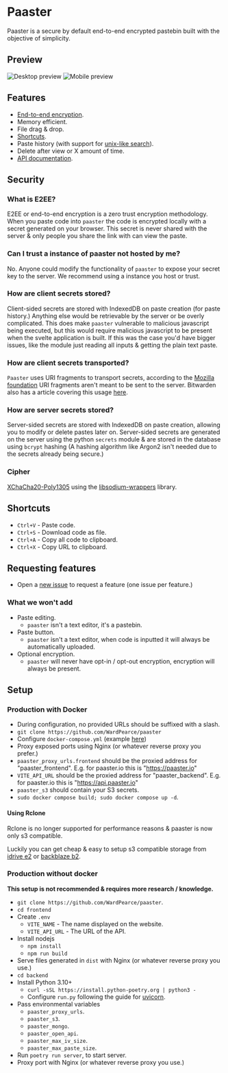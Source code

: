# Paaster

Paaster is a secure by default end-to-end encrypted pastebin built with the objective of simplicity.

## Preview

![Desktop preview](https://files.catbox.moe/5pa9zc.gif)
![Mobile preview](https://i.imgur.com/3lLW9bB.png)

## Features

- [End-to-end encryption](#what-is-e2ee).
- Memory efficient.
- File drag & drop.
- [Shortcuts](#shortcuts).
- Paste history (with support for [unix-like search](https://fusejs.io/examples.html#extended-search)).
- Delete after view or X amount of time.
- [API documentation](https://api.paaster.io/schema).

## Security

### What is E2EE?

E2EE or end-to-end encryption is a zero trust encryption methodology. When you paste code into `paaster` the code is encrypted locally with a secret generated on your browser. This secret is never shared with the server & only people you share the link with can view the paste.

### Can I trust a instance of paaster not hosted by me?

No. Anyone could modify the functionality of `paaster` to expose your secret key to the server. We recommend using a instance you host or trust.

### How are client secrets stored?

Client-sided secrets are stored with IndexedDB on paste creation (for paste history.) Anything else would be retrievable by the server or be overly complicated. This does make `paaster` vulnerable to malicious javascript being executed, but this would require malicious javascript to be present when the svelte application is built. If this was the case you'd have bigger issues, like the module just reading all inputs & getting the plain text paste.

### How are client secrets transported?

`Paaster` uses URI fragments to transport secrets, according to the [Mozilla foundation](https://developer.mozilla.org/en-US/docs/Learn/Common_questions/What_is_a_URL#anchor) URI fragments aren't meant to be sent to the server. Bitwarden also has a article covering this usage [here](https://bitwarden.com/blog/bitwarden-send-how-it-works/).

### How are server secrets stored?

Server-sided secrets are stored with IndexedDB on paste creation, allowing you to modify or delete pastes later on. Server-sided secrets are generated on the server using the python `secrets` module & are stored in the database using `bcrypt` hashing (A hashing algorithm like Argon2 isn't needed due to the secrets already being secure.)

### Cipher

[XChaCha20-Poly1305](https://libsodium.gitbook.io/doc/secret-key_cryptography/aead/chacha20-poly1305/xchacha20-poly1305_construction) using the [libsodium-wrappers](https://www.npmjs.com/package/libsodium-wrappers) library.

## Shortcuts

- `Ctrl+V` - Paste code.
- `Ctrl+S` - Download code as file.
- `Ctrl+A` - Copy all code to clipboard.
- `Ctrl+X` - Copy URL to clipboard.

## Requesting features

- Open a [new issue](https://github.com/WardPearce/paaster/issues/new) to request a feature (one issue per feature.)

### What we won't add

- Paste editing.
  - `paaster` isn't a text editor, it's a pastebin.
- Paste button.
  - `paaster` isn't a text editor, when code is inputted it will always be automatically uploaded.
- Optional encryption.
  - `paaster` will never have opt-in / opt-out encryption, encryption will always be present.

## Setup

### Production with Docker

- During configuration, no provided URLs should be suffixed with a slash.
- `git clone https://github.com/WardPearce/paaster`
- Configure `docker-compose.yml` (example [here](./docker-compose.yml))
- Proxy exposed ports using Nginx (or whatever reverse proxy you prefer.)
- `paaster_proxy_urls.frontend` should be the proxied address for "paaster_frontend". E.g. for paaster.io this is "https://paaster.io"
- `VITE_API_URL` should be the proxied address for "paaster_backend". E.g. for paaster.io this is "https://api.paaster.io"
- `paaster_s3` should contain your S3 secrets.
- `sudo docker compose build; sudo docker compose up -d`.

#### Using Rclone

Rclone is no longer supported for performance reasons & paaster is now only s3 compatible.

Luckily you can get cheap & easy to setup s3 compatible storage from [idrive e2](https://www.idrive.com/e2/) or [backblaze b2](https://www.backblaze.com/b2/cloud-storage.html).

### Production without docker

**This setup is not recommended & requires more research / knowledge.**

- `git clone https://github.com/WardPearce/paaster`.
- `cd frontend`
- Create `.env`
  - `VITE_NAME` - The name displayed on the website.
  - `VITE_API_URL` - The URL of the API.
- Install nodejs
  - `npm install`
  - `npm run build`
- Serve files generated in `dist` with Nginx (or whatever reverse proxy you use.)
- `cd backend`
- Install Python 3.10+
  - `curl -sSL https://install.python-poetry.org | python3 -`
  - Configure `run.py` following the guide for [uvicorn](https://www.uvicorn.org/deployment/).
- Pass environmental variables
  - `paaster_proxy_urls`.
  - `paaster_s3`.
  - `paaster_mongo`.
  - `paaster_open_api`.
  - `paaster_max_iv_size`.
  - `paaster_max_paste_size`.
- Run `poetry run server`, to start server.
- Proxy port with Nginx (or whatever reverse proxy you use.)
